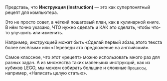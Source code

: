Представь, что **Инструкция (Instruction)** — это как суперпонятный рецепт для компьютера. 

Это не просто совет, а чёткий пошаговый план, как в кулинарной книге. В нём точно указано, ЧТО нужно сделать и КАК это сделать, чтобы что-то улучшить или изменить.

Например, инструкцией может быть «Сделай первый абзац этого текста более весёлым» или «Переведи это предложение на английский».

Самое классное, что этот «рецепт» можно использовать много раз для разных задач. А из множества таких маленьких инструкций, как из кубиков LEGO, мы можем собирать большие и сложные `Процессы`, например, «Написать целую статью».